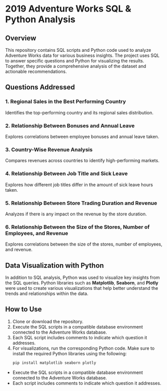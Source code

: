 

# 2019 Adventure Works SQL & Python Analysis

## Overview
This repository contains SQL scripts and Python code used to analyze Adventure Works data for various business insights. The project uses SQL to answer specific questions and Python for visualizing the results. Together, they provide a comprehensive analysis of the dataset and actionable recommendations.

## Questions Addressed

### 1. Regional Sales in the Best Performing Country
Identifies the top-performing country and its regional sales distribution.

### 2. Relationship Between Bonuses and Annual Leave
Explores correlations between employee bonuses and annual leave taken.

### 3. Country-Wise Revenue Analysis
Compares revenues across countries to identify high-performing markets.

### 4. Relationship Between Job Title and Sick Leave
Explores how different job titles differ in the amount of sick leave hours taken.

### 5. Relationship Between Store Trading Duration and Revenue
Analyzes if there is any impact on the revenue by the store duration.

### 6. Relationship Between the Size of the Stores, Number of Employees, and Revenue
Explores correlations between the size of the stores, number of employees, and revenue.

## Data Visualization with Python
In addition to SQL analysis, Python was used to visualize key insights from the SQL queries. Python libraries such as **Matplotlib**, **Seaborn**, and **Plotly** were used to create various visualizations that help better understand the trends and relationships within the data.

## How to Use

1. Clone or download the repository.
2. Execute the SQL scripts in a compatible database environment connected to the Adventure Works database.
3. Each SQL script includes comments to indicate which question it addresses.
4. For visualizations, run the corresponding Python code. Make sure to install the required Python libraries using the following:
   ```bash
   pip install matplotlib seaborn plotly

- Execute the SQL scripts in a compatible database environment connected to the Adventure Works database.
- Each script includes comments to indicate which question it addresses.
